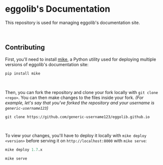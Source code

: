 #   eggolib's Documentation

This repository is used for managing eggolib's documentation site.

<br>


## Contributing

First, you'll need to install [mike](https://github.com/jimporter/mike), a Python utility used for deploying multiple versions of eggolib's documentation site:

```python
pip install mike
```
<br>

Then, you can fork the repository and clone your fork locally with `git clone <repo>`. You can then make changes to the files inside your fork.
*(For example, let's say that you've forked the repository and your username is `generic-username123`)*

```
git clone https://github.com/generic-username123/eggolib.github.io
```
<br>

To view your changes, you'll have to deploy it locally with `mike deploy <version>` before serving it on `http://localhost:8000` with `mike serve`:

```python
mike deploy 1.7.x

mike serve
```
